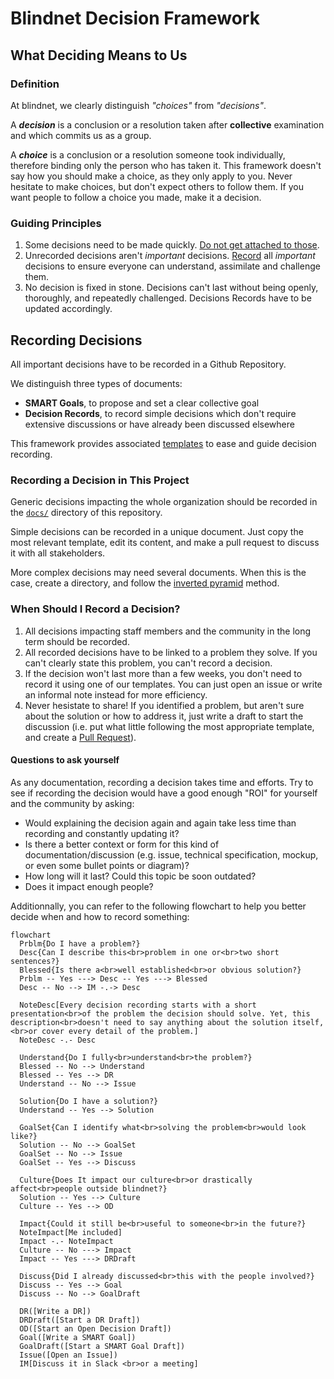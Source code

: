 # Blindnet Decision Framework

## What Deciding Means to Us

### Definition

At blindnet, we clearly distinguish _"choices"_ from _"decisions"_.

A **_decision_** is a conclusion or a resolution taken after **collective** examination and which commits us as a group.

A **_choice_** is a conclusion or a resolution someone took individually, therefore binding only the person who has taken it. This framework doesn't say how you should make a choice, as they only apply to you. Never hesitate to make choices, but don't expect others to follow them. If you want people to follow a choice you made, make it a decision.

### Guiding Principles

1. Some decisions need to be made quickly. [Do not get attached to those](./shifting-priorities.md).
2. Unrecorded decisions aren't _important_ decisions. [Record](#recording-decisions) all _important_ decisions to ensure everyone can understand, assimilate and challenge them.
3. No decision is fixed in stone. Decisions can't last without being openly, thoroughly, and repeatedly challenged. Decisions Records have to be updated accordingly.

## Recording Decisions

All important decisions have to be recorded in a Github Repository.

We distinguish three types of documents:

- **SMART Goals**, to propose and set a clear collective goal
- **Decision Records**, to record simple decisions which don't require extensive discussions or have already been discussed elsewhere

This framework provides associated [templates](./templates/) to ease and guide decision recording.

### Recording a Decision in This Project

Generic decisions impacting the whole organization should be recorded in the [`docs/`](../docs/) directory of this repository.

Simple decisions can be recorded in a unique document. Just copy the most relevant template, edit its content, and make a pull request to discuss it with all stakeholders.

More complex decisions may need several documents. When this is the case, create a directory, and follow the [inverted pyramid](https://www.s8080.com/blog-news/writing-detail-pages-information-pages) method.

### When Should I Record a Decision?

1. All decisions impacting staff members and the community in the long term should be recorded.
1. All recorded decisions have to be linked to a problem they solve. If you can't clearly state this problem, you can't record a decision.
1. If the decision won't last more than a few weeks, you don't need to record it using one of our templates. You can just open an issue or write an informal note instead for more efficiency.
1. Never hesistate to share! If you identified a problem, but aren't sure about the solution or how to address it, just write a draft to start the discussion (i.e. put what little following the most appropriate template, and create a [Pull Request](https://docs.github.com/en/pull-requests/collaborating-with-pull-requests/proposing-changes-to-your-work-with-pull-requests/about-pull-requests)).

#### Questions to ask yourself

As any documentation, recording a decision takes time and efforts.
Try to see if recording the decision would have a good enough "ROI" for yourself and the community by asking:

- Would explaining the decision again and again take less time than recording and constantly updating it?
- Is there a better context or form for this kind of documentation/discussion (e.g. issue,  technical specification, mockup, or even some bullet points or diagram)?
- How long will it last? Could this topic be soon outdated?
- Does it impact enough people?

Additionnally, you can refer to the following flowchart to help you better decide when and how to record something:

```mermaid
flowchart
  Prblm{Do I have a problem?}
  Desc{Can I describe this<br>problem in one or<br>two short sentences?}
  Blessed{Is there a<br>well established<br>or obvious solution?}
  Prblm -- Yes ---> Desc -- Yes ---> Blessed
  Desc -- No --> IM -.-> Desc

  NoteDesc[Every decision recording starts with a short presentation<br>of the problem the decision should solve. Yet, this description<br>doesn't need to say anything about the solution itself,<br>or cover every detail of the problem.]
  NoteDesc -.- Desc

  Understand{Do I fully<br>understand<br>the problem?}
  Blessed -- No --> Understand
  Blessed -- Yes --> DR
  Understand -- No --> Issue

  Solution{Do I have a solution?}
  Understand -- Yes --> Solution

  GoalSet{Can I identify what<br>solving the problem<br>would look like?}
  Solution -- No --> GoalSet
  GoalSet -- No --> Issue
  GoalSet -- Yes --> Discuss

  Culture{Does It impact our culture<br>or drastically affect<br>people outside blindnet?}
  Solution -- Yes --> Culture
  Culture -- Yes --> OD

  Impact{Could it still be<br>useful to someone<br>in the future?}
  NoteImpact[Me included]
  Impact -.- NoteImpact
  Culture -- No ---> Impact
  Impact -- Yes ---> DRDraft

  Discuss{Did I already discussed<br>this with the people involved?}
  Discuss -- Yes --> Goal
  Discuss -- No --> GoalDraft

  DR([Write a DR])
  DRDraft([Start a DR Draft])
  OD([Start an Open Decision Draft])
  Goal([Write a SMART Goal])
  GoalDraft([Start a SMART Goal Draft])
  Issue([Open an Issue])
  IM[Discuss it in Slack <br>or a meeting]
```
